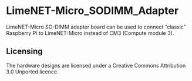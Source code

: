 # LimeNET-Micro_SODIMM_Adapter
LimeNET-Micro SO-DIMM adapter board can be used to connect “classic” Raspberry Pi to LimeNET-Micro instead of CM3 (Compute module 3).

## Licensing

The hardware designs are licensed under a Creative Commons Attribution 3.0 Unported licence.
